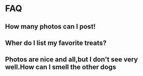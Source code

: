 # FAQ

## How many photos can I post!



## Wher do I list my favorite treats?



## Photos are nice and all,but I don't see very well.How can I smell the other dogs

